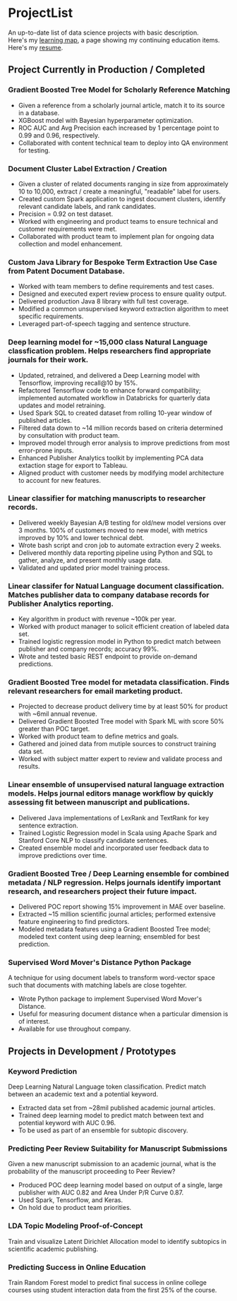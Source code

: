 # ProjectList
An up-to-date list of data science projects with basic description.  
Here's my [learning map](LearningMap.md), a page showing my continuing education items.  
Here's my [resume](Jeremy_Miller_Resume.pdf).

## Project Currently in Production / Completed
### Gradient Boosted Tree Model for Scholarly Reference Matching
* Given a reference from a scholarly journal article, match it to its source in a database.
* XGBoost model with Bayesian hyperparameter optimization.
* ROC AUC and Avg Precision each increased by 1 percentage point to 0.99 and 0.96, respectively.
* Collaborated with content technical team to deploy into QA environment for testing.

### Document Cluster Label Extraction / Creation
* Given a cluster of related documents ranging in size from approximately 10 to 10,000, extract / create a meaningful, "readable" label for users.
* Created custom Spark application to ingest document clusters, identify relevant candidate labels, and rank candidates.
* Precision = 0.92 on test dataset.
* Worked with engineering and product teams to ensure technical and customer requirements were met.
* Collaborated with product team to implement plan for ongoing data collection and model enhancement. 

### Custom Java Library for Bespoke Term Extraction Use Case from Patent Document Database.
* Worked with team members to define requirements and test cases.
* Designed and executed expert review process to ensure quality output.
* Delivered production Java 8 library with full test coverage.
* Modified a common unsupervised keyword extraction algorithm to meet specific requirements.
* Leveraged part-of-speech tagging and sentence structure.

### Deep learning model for ~15,000 class Natural Language classfication problem. Helps researchers find appropriate journals for their work.
* Updated, retrained, and delivered a Deep Learning model with Tensorflow, improving recall@10 by 15%.
* Refactored Tensorflow code to enhance forward compatibility; implemented automated workflow in Databricks for quarterly data updates and model retraining.
* Used Spark SQL to created dataset from rolling 10-year window of published articles.
* Filtered data down to ~14 million records based on criteria determined by consultation with product team.
* Improved model through error analysis to improve predictions from most error-prone inputs.
* Enhanced Publisher Analytics toolkit by implementing PCA data extaction stage for export to Tableau. 
* Aligned product with customer needs by modifying model architecture to account for new features.

### Linear classifier for matching manuscripts to researcher records.
* Delivered weekly Bayesian A/B testing for old/new model versions over 3 months. 100% of customers moved to new model, with metrics improved by 10% and lower technical debt.
* Wrote bash script and cron job to automate extraction every 2 weeks.
* Delivered monthly data reporting pipeline using Python and SQL to gather, analyze, and present monthly usage data.
* Validated and updated prior model training process.

### Linear classifer for Natual Language document classification. Matches publisher data to company database records for Publisher Analytics reporting.
* Key algorithm in product with revenue ~100k per year.
* Worked with product manager to solicit efficient creation of labeled data set.
* Trained logistic regression model in Python to predict match between publisher and company records; accuracy 99%.
* Wrote and tested basic REST endpoint to provide on-demand predictions.

### Gradient Boosted Tree model for metadata classification. Finds relevant researchers for email marketing product.
* Projected to decrease product delivery time by at least 50% for product with ~6mil annual revenue.
* Delivered Gradient Boosted Tree model with Spark ML with score 50% greater than POC target.
* Worked with product team to define metrics and goals.
* Gathered and joined data from mutiple sources to construct training data set.
* Worked with subject matter expert to review and validate process and results.

### Linear ensemble of unsupervised natural language extraction models. Helps journal editors manage workflow by quickly assessing fit between manuscript and publications. 
* Delivered Java implementations of LexRank and TextRank for key sentence extraction. 
* Trained Logistic Regression model in Scala using Apache Spark and Stanford Core NLP to classify candidate sentences.
* Created ensemble model and incorporated user feedback data to improve predictions over time.

### Gradient Boosted Tree / Deep Learning ensemble for combined metadata / NLP regression. Helps journals identify important research, and researchers project their future impact. 
* Delivered POC report showing 15% improvement in MAE over baseline.
* Extracted ~15 million scientific journal articles; performed extensive feature engineering to find predictors.
* Modeled metadata features using a Gradient Boosted Tree model; modeled text content using deep learning; ensembled for best prediction.

### Supervised Word Mover's Distance Python Package
A technique for using document labels to transform word-vector space such that documents with matching labels are close togehter.
* Wrote Python package to implement Supervised Word Mover's Distance.
* Useful for measuring document distance when a particular dimension is of interest.
* Available for use throughout company.

## Projects in Development / Prototypes
### Keyword Prediction
Deep Learning Natural Language token classification. Predict match between an academic text and a potential keyword.
* Extracted data set from ~28mil published academic journal articles.
* Trained deep learning model to predict match between text and potential keyword with AUC 0.96.
* To be used as part of an ensemble for subtopic discovery.

### Predicting Peer Review Suitability for Manuscript Submissions
Given a new manuscript submission to an academic journal, what is the probability of the manuscript proceeding to Peer Review?
* Produced POC deep learning model based on output of a single, large publisher with AUC 0.82 and Area Under P/R Curve 0.87.
* Used Spark, Tensorflow, and Keras.
* On hold due to product team priorities.

### LDA Topic Modeling Proof-of-Concept
Train and visualize Latent Dirichlet Allocation model to identify subtopics in scientific academic publishing.

### Predicting Success in Online Education
Train Random Forest model to predict final success in online college courses using student interaction data from the first 25% of the course.
